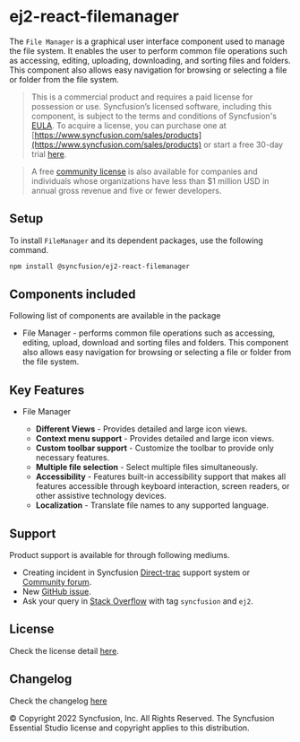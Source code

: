 # ej2-react-filemanager

The `File Manager` is a graphical user interface component used to manage the file system. It enables the user to perform common file operations such as accessing, editing, uploading, downloading, and sorting files and folders. This component also allows easy navigation for browsing or selecting a file or folder from the file system.


> This is a commercial product and requires a paid license for possession or use. Syncfusion’s licensed software, including this component, is subject to the terms and conditions of Syncfusion's [EULA](https://www.syncfusion.com/eula/es/). To acquire a license, you can purchase one at [https://www.syncfusion.com/sales/products](https://www.syncfusion.com/sales/products) or start a free 30-day trial [here](https://www.syncfusion.com/account/manage-trials/start-trials).

> A free [community license](https://www.syncfusion.com/products/communitylicense) is also available for companies and individuals whose organizations have less than $1 million USD in annual gross revenue and five or fewer developers.

## Setup

To install `FileManager` and its dependent packages, use the following command.

```sh
npm install @syncfusion/ej2-react-filemanager
```

## Components included

Following list of components are available in the package

* File Manager - performs common file operations such as accessing, editing, upload, download and sorting files and folders. This component also allows easy navigation for browsing or selecting a file or folder from the file system.


## Key Features

* File Manager
 
   * **Different Views** - Provides detailed and large icon views.
   * **Context menu support** - Provides detailed and large icon views.
   * **Custom toolbar support** - Customize the toolbar to provide only necessary features.
   * **Multiple file selection** - Select multiple files simultaneously.
   * **Accessibility** - Features built-in accessibility support that makes all features accessible through keyboard interaction, screen readers, or other assistive technology devices.
   * **Localization** - Translate file names to any supported language.

## Support

Product support is available for through following mediums.

* Creating incident in Syncfusion [Direct-trac](https://www.syncfusion.com/support/directtrac/incidents?utm_source=npm&utm_campaign=filemanager) support system or [Community forum](https://www.syncfusion.com/forums/essential-js2?utm_source=npm&utm_campaign=filemanager).
* New [GitHub issue](https://github.com/syncfusion/ej2-react-ui-components/issues/new).
* Ask your query in [Stack Overflow](https://stackoverflow.com/?utm_source=npm&utm_campaign=filemanager) with tag `syncfusion` and `ej2`.

## License

Check the license detail [here](https://github.com/syncfusion/ej2-react-ui-components/blob/master/license?utm_source=npm&utm_campaign=filemanager).

## Changelog

Check the changelog [here](https://github.com/syncfusion/ej2-react-ui-components/blob/master/components/filemanager/CHANGELOG.md?utm_source=npm&utm_campaign=filemanager)

© Copyright 2022 Syncfusion, Inc. All Rights Reserved. The Syncfusion Essential Studio license and copyright applies to this distribution.